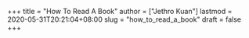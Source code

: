 +++
title = "How To Read A Book"
author = ["Jethro Kuan"]
lastmod = 2020-05-31T20:21:04+08:00
slug = "how_to_read_a_book"
draft = false
+++
